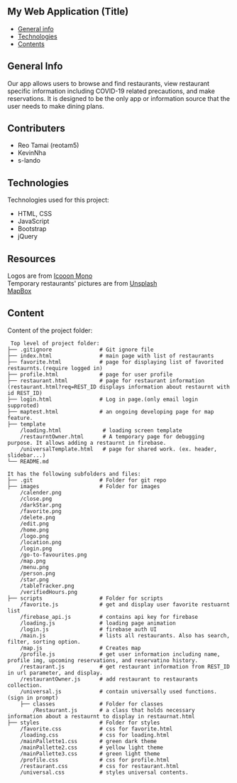 ## My Web Application (Title)

* [General info](#general-info)
* [Technologies](#technologies)
* [Contents](#content)

## General Info
Our app allows users to browse and find restaurants, view restaurant specific information
including COVID-19 related precautions, and make reservations. It is designed to be the
only app or information source that the user needs to make dining plans.

## Contributers
* Reo Tamai (reotam5)
* KevinNha
* s-lando
	
## Technologies
Technologies used for this project:
* HTML, CSS
* JavaScript
* Bootstrap 
* jQuery

## Resources
Logos are from <a href="https://icooon-mono.com/?lang=en">Icooon Mono</a><br/>
Temporary restaurants' pictures are from <a href="unsplash.com">Unsplash</a><br/>
<a href="https://www.mapbox.com/">MapBox</a><br/>
	
## Content
Content of the project folder:

```
 Top level of project folder: 
├── .gitignore               # Git ignore file
├── index.html               # main page with list of restaurants
├── favorite.html            # page for displaying list of favorited restaurnts.(require logged in)
├── profile.html             # page for user profile
├── restaurant.html          # page for restaurant information (restaurant.html?req=REST_ID displays information about restaurnt with id REST_ID)
├── login.html               # Log in page.(only email login supproted)
├── maptest.html             # an ongoing developing page for map feature.
├── template
    /loading.html             # loading screen template
    /restaurntOwner.html      # A temporary page for debugging purpose. It allows adding a restaurnt in firebase.
    /universalTemplate.html   # page for shared work. (ex. header, slidebar...)
└── README.md

It has the following subfolders and files:
├── .git                     # Folder for git repo
├── images                   # Folder for images
    /calender.png
    /close.png
    /darkStar.png
    /favorite.png
    /delete.png
    /edit.png
    /home.png
    /logo.png
    /location.png
    /login.png
    /go-to-favourites.png
    /map.png
    /menu.png
    /person.png
    /star.png
    /tableTracker.png
    /verifiedHours.png
├── scripts                  # Folder for scripts
    /favorite.js             # get and display user favorite restuarnt list
    /firebase_api.js         # contains api key for firebase
    /loading.js              # loading page animation
    /login.js                # firebase auth UI
    /main.js                 # lists all restaurants. Also has search, filter, sorting option.
    /map.js                  # Creates map
    /profile.js              # get user information including name, profile img, upcoming reservations, and reservatino history.
    /restaurant.js           # get restaurant information from REST_ID in url parameter, and display.
    /restaurantOwner.js      # add restaurant to restaurants collection.
    /universal.js            # contain universally used functions. (sign in prompt)
    ├── classes              # Folder for classes
        /Restaurant.js       # a class that holds necessary information about a restaurnt to display in restaurnat.html
├── styles                   # Folder for styles
    /favorite.css            # css for favorite.html
    /loading.css             # css for loading.html
    /mainPallette1.css       # green dark theme
    /mainPallette2.css       # yellow light theme
    /mainPallette3.css       # green light theme
    /profile.css             # css for profile.html
    /restaurant.css          # css for restaurant.html
    /universal.css           # styles universal contents.  


```


